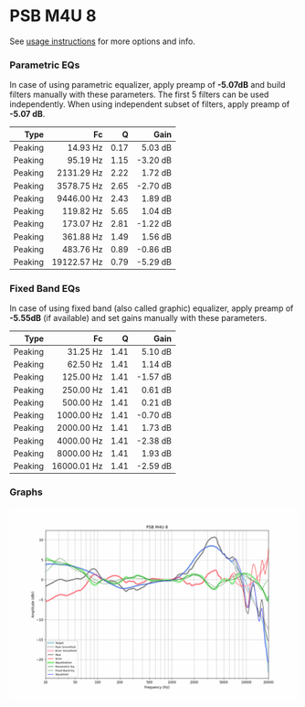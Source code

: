 # PSB M4U 8
See [usage instructions](https://github.com/jaakkopasanen/AutoEq#usage) for more options and info.

### Parametric EQs
In case of using parametric equalizer, apply preamp of **-5.07dB** and build filters manually
with these parameters. The first 5 filters can be used independently.
When using independent subset of filters, apply preamp of **-5.07 dB**.

| Type    | Fc          |    Q | Gain     |
|--------:|------------:|-----:|---------:|
| Peaking | 14.93 Hz    | 0.17 | 5.03 dB  |
| Peaking | 95.19 Hz    | 1.15 | -3.20 dB |
| Peaking | 2131.29 Hz  | 2.22 | 1.72 dB  |
| Peaking | 3578.75 Hz  | 2.65 | -2.70 dB |
| Peaking | 9446.00 Hz  | 2.43 | 1.89 dB  |
| Peaking | 119.82 Hz   | 5.65 | 1.04 dB  |
| Peaking | 173.07 Hz   | 2.81 | -1.22 dB |
| Peaking | 361.88 Hz   | 1.49 | 1.56 dB  |
| Peaking | 483.76 Hz   | 0.89 | -0.86 dB |
| Peaking | 19122.57 Hz | 0.79 | -5.29 dB |

### Fixed Band EQs
In case of using fixed band (also called graphic) equalizer, apply preamp of **-5.55dB**
(if available) and set gains manually with these parameters.

| Type    | Fc          |    Q | Gain     |
|--------:|------------:|-----:|---------:|
| Peaking | 31.25 Hz    | 1.41 | 5.10 dB  |
| Peaking | 62.50 Hz    | 1.41 | 1.14 dB  |
| Peaking | 125.00 Hz   | 1.41 | -1.57 dB |
| Peaking | 250.00 Hz   | 1.41 | 0.61 dB  |
| Peaking | 500.00 Hz   | 1.41 | 0.21 dB  |
| Peaking | 1000.00 Hz  | 1.41 | -0.70 dB |
| Peaking | 2000.00 Hz  | 1.41 | 1.73 dB  |
| Peaking | 4000.00 Hz  | 1.41 | -2.38 dB |
| Peaking | 8000.00 Hz  | 1.41 | 1.93 dB  |
| Peaking | 16000.01 Hz | 1.41 | -2.59 dB |

### Graphs
![](./PSB%20M4U%208.png)